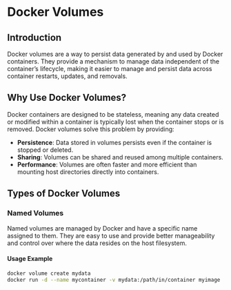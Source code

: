 
# Docker Volumes

## Introduction

Docker volumes are a way to persist data generated by and used by Docker containers. They provide a mechanism to manage data independent of the container’s lifecycle, making it easier to manage and persist data across container restarts, updates, and removals.

## Why Use Docker Volumes?

Docker containers are designed to be stateless, meaning any data created or modified within a container is typically lost when the container stops or is removed. Docker volumes solve this problem by providing:

- **Persistence**: Data stored in volumes persists even if the container is stopped or deleted.
- **Sharing**: Volumes can be shared and reused among multiple containers.
- **Performance**: Volumes are often faster and more efficient than mounting host directories directly into containers.

## Types of Docker Volumes

### Named Volumes

Named volumes are managed by Docker and have a specific name assigned to them. They are easy to use and provide better manageability and control over where the data resides on the host filesystem.

#### Usage Example

```bash
docker volume create mydata
docker run -d --name mycontainer -v mydata:/path/in/container myimage
